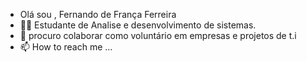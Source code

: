 - Olá sou , Fernando de França Ferreira 
- 👨‍💻 Estudante de Analise e desenvolvimento de sistemas.
- 💞️ procuro colaborar como voluntário em empresas e projetos de t.i
- 📫 How to reach me ...

<!---
fernandodfferreira/fernandodfferreira is a ✨ special ✨ repository because its `README.md` (this file) appears on your GitHub profile.
You can click the Preview link to take a look at your changes.
--->
